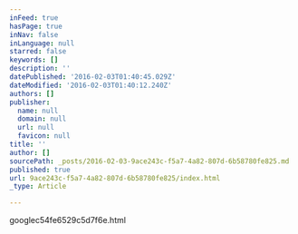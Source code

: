 ```yaml
---
inFeed: true
hasPage: true
inNav: false
inLanguage: null
starred: false
keywords: []
description: ''
datePublished: '2016-02-03T01:40:45.029Z'
dateModified: '2016-02-03T01:40:12.240Z'
authors: []
publisher:
  name: null
  domain: null
  url: null
  favicon: null
title: ''
author: []
sourcePath: _posts/2016-02-03-9ace243c-f5a7-4a82-807d-6b58780fe825.md
published: true
url: 9ace243c-f5a7-4a82-807d-6b58780fe825/index.html
_type: Article

---
```

googlec54fe6529c5d7f6e.html